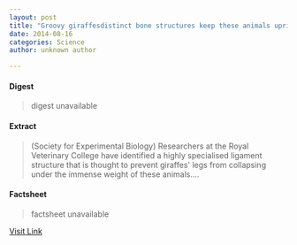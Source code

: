 ```yaml
---
layout: post
title: "Groovy giraffesdistinct bone structures keep these animals upright"
date: 2014-08-16
categories: Science
author: unknown author

---
```



#### Digest
>digest unavailable

#### Extract
>(Society for Experimental Biology) Researchers at the Royal Veterinary College have identified a highly specialised ligament structure that is thought to prevent giraffes' legs from collapsing under the immense weight of these animals....

#### Factsheet
>factsheet unavailable

[Visit Link](http://www.eurekalert.org/pub_releases/2014-07/sfeb-ggd070314.php)


